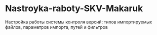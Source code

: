 # Nastroyka-raboty-SKV-Makaruk
Настройка работы системы контроля версий: типов импортируемых файлов, параметров импорта, путей и фильтров
